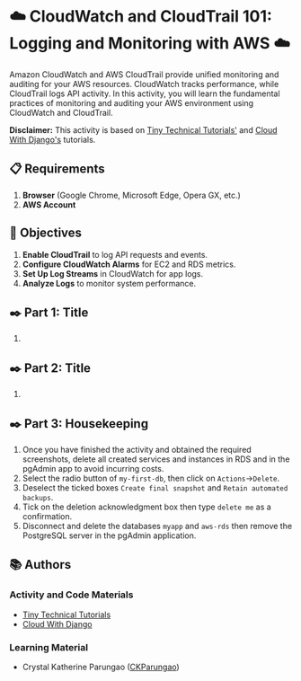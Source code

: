 # ☁️ CloudWatch and CloudTrail 101: Logging and Monitoring with AWS ☁️

Amazon CloudWatch and AWS CloudTrail provide unified monitoring and auditing for your AWS resources. CloudWatch tracks performance, while CloudTrail logs API activity. In this activity, you will learn the fundamental practices of monitoring and auditing your AWS environment using CloudWatch and CloudTrail.

**Disclaimer:** This activity is based on [Tiny Technical Tutorials'](https://www.youtube.com/watch?v=Yxl7e88cTAQ&ab_channel=TinyTechnicalTutorials) and [Cloud With Django's](https://www.youtube.com/watch?v=P6U89YLJ-ss&ab_channel=CloudWithDjango) tutorials.

## 📋 Requirements
1. **Browser** (Google Chrome, Microsoft Edge, Opera GX, etc.)
2. **AWS Account**

## 🎯 Objectives
1. **Enable CloudTrail** to log API requests and events.
2. **Configure CloudWatch Alarms** for EC2 and RDS metrics.
3. **Set Up Log Streams** in CloudWatch for app logs.
4. **Analyze Logs** to monitor system performance.

## ✒️ Part 1: Title
1. 

## ✒️ Part 2: Title
1. 

## ✒️ Part 3: Housekeeping
1. Once you have finished the activity and obtained the required screenshots, delete all created services and instances in RDS and in the pgAdmin app to avoid incurring costs.
2. Select the radio button of `my-first-db`, then click on `Actions`->`Delete`.
3. Deselect the ticked boxes `Create final snapshot` and `Retain automated backups`.
4. Tick on the deletion acknowledgment box then type `delete me` as a confirmation.
5. Disconnect and delete the databases `myapp` and `aws-rds` then remove the PostgreSQL server in the pgAdmin application.

## 📚 Authors
### Activity and Code Materials
- [Tiny Technical Tutorials](https://www.youtube.com/watch?v=Yxl7e88cTAQ&ab_channel=TinyTechnicalTutorials)
- [Cloud With Django](https://www.youtube.com/watch?v=P6U89YLJ-ss&ab_channel=CloudWithDjango)
### Learning Material
- Crystal Katherine Parungao ([CKParungao](https://github.com/CKParungao))
